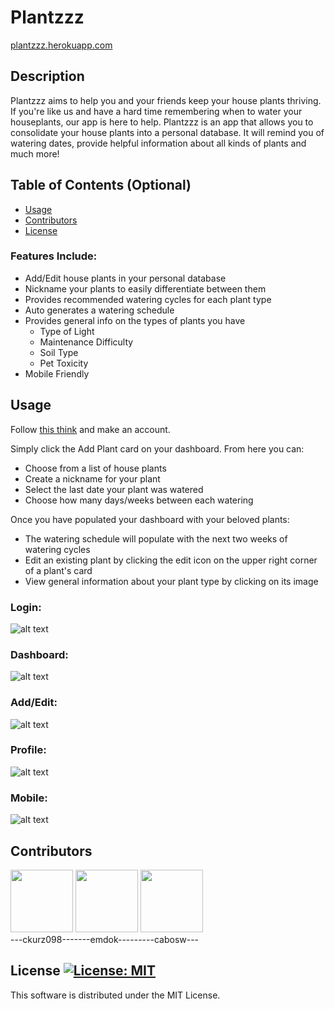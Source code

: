 # Plantzzz

[plantzzz.herokuapp.com](https://plantzzz.herokuapp.com/)  

## Description
Plantzzz aims to help you and your friends keep your house plants thriving. If you're like us and have a hard time remembering when to water your houseplants, our app is here to help. Plantzzz is an app that allows you to consolidate your house plants into a personal database. It will  remind you of watering dates, provide helpful information about all kinds of plants and much more!

## Table of Contents (Optional)

- [Usage](#usage)
- [Contributors](#contributors)
- [License](#license)

### Features Include:
- Add/Edit house plants in your personal database
- Nickname your plants to easily differentiate between them
- Provides recommended watering cycles for each plant type
- Auto generates a watering schedule
- Provides general info on the types of plants you have
  - Type of Light 
  - Maintenance Difficulty
  - Soil Type
  - Pet Toxicity
- Mobile Friendly 

## Usage
Follow [this think](https://plantzzz.herokuapp.com/signup) and make an account.  

Simply click the Add Plant card on your dashboard. From here you can:   
- Choose from a list of house plants   
- Create a nickname for your plant
- Select the last date your plant was watered
- Choose how many days/weeks between each watering

Once you have populated your dashboard with your beloved plants:   
- The watering schedule will populate with the next two weeks of watering cycles
- Edit an existing plant by clicking the edit icon on the upper right corner of a plant's card
- View general information about your plant type by clicking on its image

### Login:
![alt text](public/assets/img/readme_ss_img/Login_ss.png)

### Dashboard:
![alt text](public/assets/img/readme_ss_img/Dashboard_ss.png)

### Add/Edit:
![alt text](public/assets/img/readme_ss_img/Edit_Plant_ss.png)

### Profile:
![alt text](public/assets/img/readme_ss_img/Profile_ss.png)

### Mobile:
![alt text](public/assets/img/readme_ss_img/Mobile_ss.png)

## Contributors

[<img href="www.google.com" src="https://avatars.githubusercontent.com/u/90714216?v=4" width='100px'/>](https://github.com/ChrisKurz098)
[<img src="https://avatars.githubusercontent.com/u/16203513?v=4" width='100px'/>](https://github.com/emdok)
[<img src="https://avatars.githubusercontent.com/u/88542124?v=4" width='100px'/>](https://github.com/cabosw)   
 ---ckurz098-------emdok---------cabosw---         

## License  [![License: MIT](https://img.shields.io/badge/License-MIT-yellow.svg)](https://opensource.org/licenses/MIT)
This software is distributed under the MIT License. 
